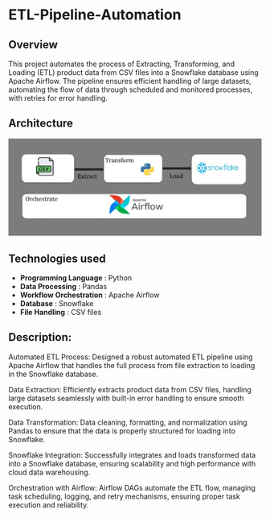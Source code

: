 # ETL-Pipeline-Automation

## Overview
This project automates the process of Extracting, Transforming, and Loading (ETL) product data from CSV files into a Snowflake database using Apache Airflow. The pipeline ensures efficient handling of large datasets, automating the flow of data through scheduled and monitored processes, with retries for error handling.

## Architecture
![ETL Flow Diagram](Automate-etl-pipeline.jpg)

## Technologies used
- **Programming Language** : Python
- **Data Processing** : Pandas
- **Workflow Orchestration** : Apache Airflow
- **Database** : Snowflake
- **File Handling** : CSV files

## Description:
Automated ETL Process: Designed a robust automated ETL pipeline using Apache Airflow that handles the full process from file extraction to loading in the Snowflake database.

Data Extraction: Efficiently extracts product data from CSV files, handling large datasets seamlessly with built-in error handling to ensure smooth execution.

Data Transformation: Data cleaning, formatting, and normalization using Pandas to ensure that the data is properly structured for loading into Snowflake.

Snowflake Integration: Successfully integrates and loads transformed data into a Snowflake database, ensuring scalability and high performance with cloud data warehousing.

Orchestration with Airflow: Airflow DAGs automate the ETL flow, managing task scheduling, logging, and retry mechanisms, ensuring proper task execution and reliability.


